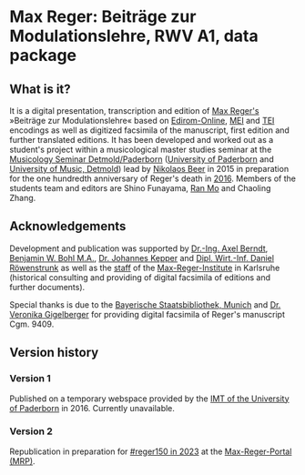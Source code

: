 # Max Reger: Beiträge zur Modulationslehre, RWV A1, data package

## What is it?

It is a digital presentation, transcription and edition of [Max Reger's](https://maxreger.info/biography) »Beiträge zur Modulationslehre« based on [Edirom-Online](https://github.com/Edirom/Edirom-Online), [MEI](https://music-encoding.org) and [TEI](https://tei-c.org) encodings as well as digitized facsimila of the manuscript, first edition and further translated editions. It has been developed and worked out as a student's project within a musicological master studies seminar at the [Musicology Seminar Detmold/Paderborn](https://www.muwi-detmold-paderborn.de) ([University of Paderborn](https://www.uni-paderborn.de) and [University of Music, Detmold](https://www.hfm-detmold.de)) lead by [Nikolaos Beer](https://github.com/nikobeer) in 2015 in preparation for the one hundredth anniversary of Reger's death in [2016](https://www.reger2016.de). Members of the students team and editors are Shino Funayama, [Ran Mo](https://github.com/ran-mo) and Chaoling Zhang.

## Acknowledgements

Development and publication was supported by [Dr.-Ing. Axel Berndt](https://github.com/axelberndt), [Benjamin W. Bohl M.A.](https://github.com/bwbohl), [Dr. Johannes Kepper](https://github.com/kepper) and [Dipl. Wirt.-Inf. Daniel Röwenstrunk](https://github.com/roewenstrunk) as well as the [staff](https://www.max-reger-institut.de/de/institut/mitarbeiter) of the [Max-Reger-Institute](https://www.max-reger-institut.de) in Karlsruhe (historical consulting and providing of digital facsimila of editions and further documents).

Special thanks is due to the [Bayerische Staatsbibliothek, Munich](https://www.bsb-muenchen.de) and [Dr. Veronika Gigelberger](https://www.bsb-muenchen.de/ueber-uns/direktionabteilungen/musik/dr-veronika-giglberger-lebenslauf-und-publikationen/) for providing digital facsimila of Reger's manuscript Cgm. 9409.

## Version history

### Version 1
Published on a temporary webspace provided by the [IMT of the University of Paderborn](https://imt.uni-paderborn.de) in 2016. Currently unavailable.

### Version 2
Republication in preparation for [#reger150 in 2023](https://maxreger.info/reger150) at the [Max-Reger-Portal (MRP)](https://www.maxreger.info).